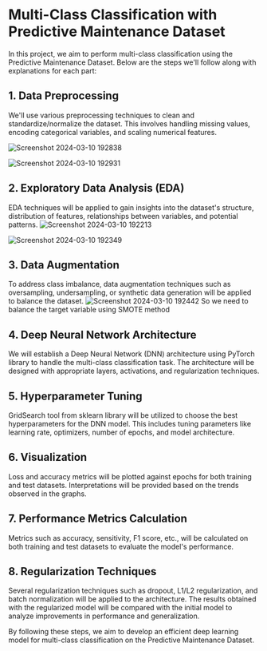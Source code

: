 # Multi-Class Classification with Predictive Maintenance Dataset

In this project, we aim to perform multi-class classification using the Predictive Maintenance Dataset. Below are the steps we'll follow along with explanations for each part:

## 1. Data Preprocessing

We'll use various preprocessing techniques to clean and standardize/normalize the dataset. This involves handling missing values, encoding categorical variables, and scaling numerical features.

![Screenshot 2024-03-10 192838](https://github.com/Sarah9515/Multi-Class-Cassification/assets/72395246/1a8b8aec-2dde-4ff8-a477-47fd324ad208)

![Screenshot 2024-03-10 192931](https://github.com/Sarah9515/Multi-Class-Cassification/assets/72395246/e24ce45d-4304-4498-a48c-b5276db0089a)


## 2. Exploratory Data Analysis (EDA)

EDA techniques will be applied to gain insights into the dataset's structure, distribution of features, relationships between variables, and potential patterns.
![Screenshot 2024-03-10 192213](https://github.com/Sarah9515/Multi-Class-Cassification/assets/72395246/9505a37e-7d12-42d2-82eb-7cbe32b6beb2)

![Screenshot 2024-03-10 192349](https://github.com/Sarah9515/Multi-Class-Cassification/assets/72395246/33d377b3-5b28-408d-9a60-006b01a77928)

## 3. Data Augmentation

To address class imbalance, data augmentation techniques such as oversampling, undersampling, or synthetic data generation will be applied to balance the dataset.
![Screenshot 2024-03-10 192442](https://github.com/Sarah9515/Multi-Class-Cassification/assets/72395246/8e42d9e7-8e8d-4259-bc16-0b5fef7b99fc)
So we need to balance the target variable using SMOTE method

## 4. Deep Neural Network Architecture

We will establish a Deep Neural Network (DNN) architecture using PyTorch library to handle the multi-class classification task. The architecture will be designed with appropriate layers, activations, and regularization techniques.

## 5. Hyperparameter Tuning

GridSearch tool from sklearn library will be utilized to choose the best hyperparameters for the DNN model. This includes tuning parameters like learning rate, optimizers, number of epochs, and model architecture.

## 6. Visualization

Loss and accuracy metrics will be plotted against epochs for both training and test datasets. Interpretations will be provided based on the trends observed in the graphs.

## 7. Performance Metrics Calculation

Metrics such as accuracy, sensitivity, F1 score, etc., will be calculated on both training and test datasets to evaluate the model's performance.

## 8. Regularization Techniques

Several regularization techniques such as dropout, L1/L2 regularization, and batch normalization will be applied to the architecture. The results obtained with the regularized model will be compared with the initial model to analyze improvements in performance and generalization.

By following these steps, we aim to develop an efficient deep learning model for multi-class classification on the Predictive Maintenance Dataset.
